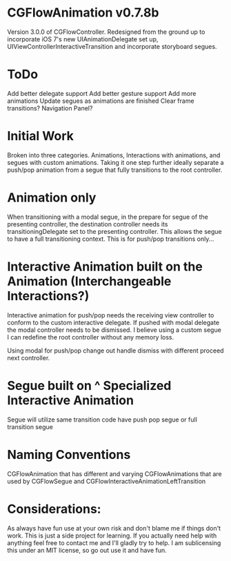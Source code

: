 CGFlowAnimation v0.7.8b
=======================

Version 3.0.0 of CGFlowController. Redesigned from the ground up to incorporate iOS 7's new UIAnimationDelegate set up, UIViewControllerInteractiveTransition and incorporate storyboard segues.


ToDo
====
Add better delegate support
Add better gesture support
Add more animations
Update segues as animations are finished
Clear frame transitions?
Navigation Panel?


Initial Work
============
Broken into three categories. Animations, Interactions with animations, and segues with custom animations.
Taking it one step further ideally separate a push/pop animation from a segue that fully transitions to the
root controller.


Animation only
==============
When transitioning with a modal segue, in the prepare for segue of the presenting controller, the destination
controller needs its transitioningDelegate set to the presenting controller. This allows the segue to have a 
full transitioning context. This is for push/pop transitions only...


Interactive Animation built on the Animation (Interchangeable Interactions?)
============================================================================
Interactive animation for push/pop needs the receiving view controller to conform to the custom interactive
delegate. If pushed with modal delegate the modal controller needs to be dismissed. I believe using a custom segue
I can redefine the root controller without any memory loss.

Using modal for push/pop change out handle dismiss with different proceed next controller.


Segue built on ^ Specialized Interactive Animation
==================================================
Segue will utilize same transition code have push pop segue or full transition segue


Naming Conventions
==================
CGFlowAnimation
that has different and varying CGFlowAnimations
that are used by CGFlowSegue and CGFlowInteractiveAnimationLeftTransition

Considerations:
===============
As always have fun use at your own risk and don't blame me if things don't work. This is just a side project for learning.
If you actually need help with anything feel free to contact me and I'll gladly try to help. I am sublicensing this under
an MIT license, so go out use it and have fun.
